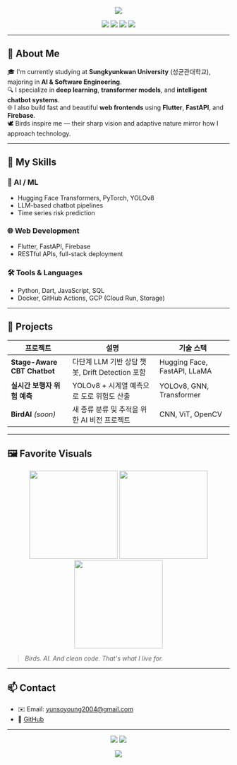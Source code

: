 <p align="center">
  <img src="https://capsule-render.vercel.app/api?type=waving&color=auto&height=250&section=header&text=Hello,%20I’m%20SoYoung%20🐦&fontSize=40&animation=twinkling&fontAlignY=40" />
</p>

<p align="center">
  <img src="https://img.shields.io/badge/University-SKKU-green?style=flat-square&logo=graduationcap" />
  <img src="https://img.shields.io/badge/AI-Developer-blue?style=flat-square&logo=python" />
  <img src="https://img.shields.io/badge/Web-Developer-orange?style=flat-square&logo=javascript" />
  <img src="https://img.shields.io/badge/Bird-Lover-9cf?style=flat-square&logo=twitter" />
</p>

---

## 🧠 About Me

🎓 I'm currently studying at **Sungkyunkwan University** (성균관대학교), majoring in **AI & Software Engineering**.  
🔍 I specialize in **deep learning**, **transformer models**, and **intelligent chatbot systems**.  
🌐 I also build fast and beautiful **web frontends** using **Flutter**, **FastAPI**, and **Firebase**.  
🕊️ Birds inspire me — their sharp vision and adaptive nature mirror how I approach technology.

---

## 🚀 My Skills

### 🧠 AI / ML
- Hugging Face Transformers, PyTorch, YOLOv8
- LLM-based chatbot pipelines
- Time series risk prediction

### 🌐 Web Development
- Flutter, FastAPI, Firebase
- RESTful APIs, full-stack deployment

### 🛠 Tools & Languages
- Python, Dart, JavaScript, SQL  
- Docker, GitHub Actions, GCP (Cloud Run, Storage)

---

## 🌟 Projects

| 프로젝트 | 설명 | 기술 스택 |
|--|--|--|
| **Stage-Aware CBT Chatbot** | 다단계 LLM 기반 상담 챗봇, Drift Detection 포함 | Hugging Face, FastAPI, LLaMA |
| **실시간 보행자 위험 예측** | YOLOv8 + 시계열 예측으로 도로 위험도 산출 | YOLOv8, GNN, Transformer |
| **BirdAI** *(soon)* | 새 종류 분류 및 추적을 위한 AI 비전 프로젝트 | CNN, ViT, OpenCV |

---

## 🖼️ Favorite Visuals

<p align="center">
  <img src="https://cdn.pixabay.com/photo/2020/03/01/05/56/bird-4894648_1280.png" width="200"/>
  <img src="https://cdn.pixabay.com/photo/2020/08/23/08/21/ai-5511229_960_720.png" width="200"/>
  <img src="https://cdn.pixabay.com/photo/2017/09/12/00/35/web-2747841_1280.jpg" width="200"/>
</p>

> *Birds. AI. And clean code. That's what I live for.*

---

## 📫 Contact

- ✉️ Email: yunsoyoung2004@gmail.com  
- 🔗 [GitHub](https://github.com/yunsoyoung2004)

---

<p align="center">
  <img src="https://github-readme-stats.vercel.app/api?username=yunsoyoung2004&show_icons=true&theme=tokyonight" />
  <img src="https://github-readme-stats.vercel.app/api/top-langs/?username=yunsoyoung2004&layout=compact&theme=tokyonight" />
</p>

<p align="center">
  <img src="https://capsule-render.vercel.app/api?type=waving&color=auto&height=200&section=footer" />
</p>
